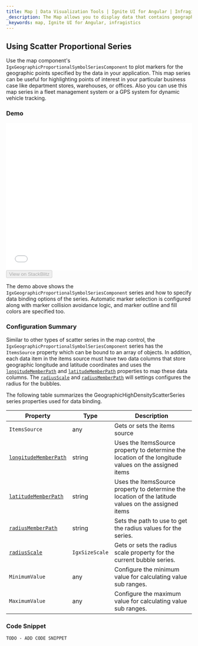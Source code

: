 ```yaml
---
title: Map | Data Visualization Tools | Ignite UI for Angular | Infragistics
_description: The Map allows you to display data that contains geographic locations from view models or geo-spatial data loaded from shape files on geographic imagery maps.View the demo, dependencies, usage and toolbar for more information.
_keywords: map, Ignite UI for Angular, infragistics
---
```


## Using Scatter Proportional Series

Use the map component's `IgxGeographicProportionalSymbolSeriesComponent` to plot markers for the geographic points specified by the data in your application. This map series can be useful for highlighting points of interest in your particular business case like department stores, warehouses, or offices. Also you can use this map series in a fleet management system or a GPS system for dynamic vehicle tracking.

### Demo

<div class="sample-container loading" style="height: 400px">
    <iframe id="geo-map-type-scatter-bubble-series-iframe" src='{environment:demosBaseUrl}/maps/geo-map-type-scatter-bubble-series' width="100%" height="100%" seamless frameBorder="0" onload="onXPlatSampleIframeContentLoaded(this);"></iframe>
</div>
<div>
    <button data-localize="stackblitz" disabled class="stackblitz-btn"   data-iframe-id="geo-map-type-scatter-bubble-series-iframe" data-demos-base-url="{environment:demosBaseUrl}">View on StackBlitz
    </button>
</div>

<div class="divider--half"></div>

The demo above shows the `IgxGeographicProportionalSymbolSeriesComponent` series and how to specify data binding options of the series. Automatic marker selection is configured along with marker collision avoidance logic, and marker outline and fill colors are specified too.

### Configuration Summary

Similar to other types of scatter series in the map control, the `IgxGeographicProportionalSymbolSeriesComponent` series has the `ItemsSource` property which can be bound to an array of objects. In addition, each data item in the items source must have two data columns that store geographic longitude and latitude coordinates and uses the [`longitudeMemberPath`](/angular-apis/typescript/latest/classes/igxgeographicproportionalsymbolseriescomponent.html#longitudememberpath) and [`latitudeMemberPath`](/angular-apis/typescript/latest/classes/igxgeographicproportionalsymbolseriescomponent.html#latitudememberpath) properties to map these data columns. The [`radiusScale`](/angular-apis/typescript/latest/classes/igxgeographicproportionalsymbolseriescomponent.html#radiusscale) and [`radiusMemberPath`](/angular-apis/typescript/latest/classes/igxgeographicproportionalsymbolseriescomponent.html#radiusmemberpath) will settings configures the radius for the bubbles.

The following table summarizes the GeographicHighDensityScatterSeries series properties used for data binding.

| Property                                                                                                                                 | Type           | Description                                                                                           |
| ---------------------------------------------------------------------------------------------------------------------------------------- | -------------- | ----------------------------------------------------------------------------------------------------- |
| `ItemsSource`                                                                                                                            | any            | Gets or sets the items source                                                                         |
| [`longitudeMemberPath`](/angular-apis/typescript/latest/classes/igxgeographicproportionalsymbolseriescomponent.html#longitudememberpath) | string         | Uses the ItemsSource property to determine the location of the longitude values on the assigned items |
| [`latitudeMemberPath`](/angular-apis/typescript/latest/classes/igxgeographicproportionalsymbolseriescomponent.html#latitudememberpath)   | string         | Uses the ItemsSource property to determine the location of the latitude values on the assigned items  |
| [`radiusMemberPath`](/angular-apis/typescript/latest/classes/igxgeographicproportionalsymbolseriescomponent.html#radiusmemberpath)       | string         | Sets the path to use to get the radius values for the series.                                         |
| [`radiusScale`](/angular-apis/typescript/latest/classes/igxgeographicproportionalsymbolseriescomponent.html#radiusscale)                 | `IgxSizeScale` | Gets or sets the radius scale property for the current bubble series.                                 |
| `MinimumValue`                                                                                                                           | any            | Configure the minimum value for calculating value sub ranges.                                         |
| `MaximumValue`                                                                                                                           | any            | Configure the maximum value for calculating value sub ranges.                                         |

### Code Snippet

<!--Angular -->

```html
TODO - ADD CODE SNIPPET
```
